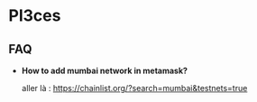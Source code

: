 # Pl3ces
## FAQ

- __How to add mumbai network in metamask?__

  aller là  : https://chainlist.org/?search=mumbai&testnets=true 
